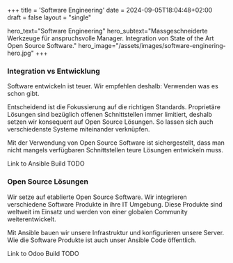 +++
title = 'Software Engineering'
date = 2024-09-05T18:04:48+02:00
draft = false
layout = "single"

hero_text="Software Engineering"
hero_subtext="Massgeschneiderte Werkzeuge für anspruchsvolle Manager. Integration von State of the Art Open Source Software."
hero_image="/assets/images/software-enginering-hero.jpg"
+++


### Integration vs Entwicklung
Software entwickeln ist teuer. Wir empfehlen deshalb: Verwenden was es schon gibt.

Entscheidend ist die Fokussierung auf die richtigen Standards. Proprietäre Lösungen sind bezüglich offenen Schnittstellen immer limitiert, deshalb setzen wir konsequent auf Open Source Lösungen. So lassen sich auch verschiedenste Systeme miteinander verknüpfen.

Mit der Verwendung von Open Source Software ist sichergestellt, dass man nicht mangels verfügbaren Schnittstellen teure Lösungen entwickeln muss.

Link to Ansible Build TODO

### Open Source Lösungen
Wir setze auf etablierte Open Source Software. Wir integrieren verschiedene Software Produkte in ihre IT Umgebung. Diese Produkte sind weltweit im Einsatz und werden von einer globalen Community weiterentwickelt.

Mit Ansible bauen wir unsere Infrastruktur und konfigurieren unsere Server. Wie die Software Produkte ist auch unser Ansible Code öffentlich.

Link to Odoo Build TODO
